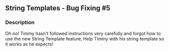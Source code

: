 ## String Templates - Bug Fixing #5

### Description

Oh no! Timmy hasn't followed instructions very carefully and forgot how to use the new String Template feature, Help Timmy with his string template so it works as he expects!
